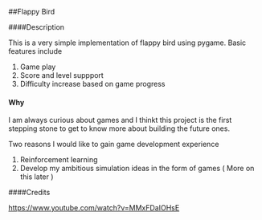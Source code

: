 ##Flappy Bird

####Description

This is a very simple implementation of flappy bird using pygame. Basic features include

1. Game play
2. Score and level suppport
3. Difficulty increase based on game progress


#### Why
I am always curious about games and I thinkt this project is the first stepping stone to get to know more about building the future ones. 

Two reasons I would like to gain game development experience

1. Reinforcement learning
2. Develop my ambitious simulation ideas in the form of games ( More on this later )

####Credits

https://www.youtube.com/watch?v=MMxFDaIOHsE
